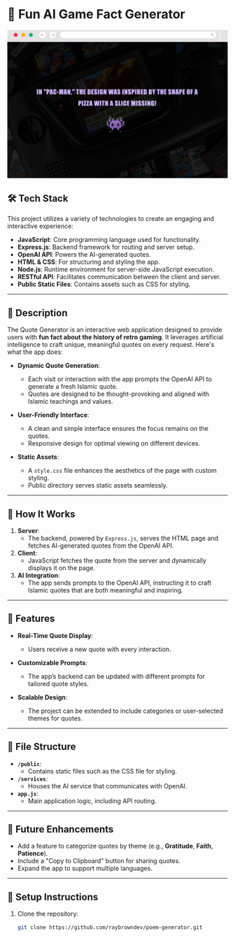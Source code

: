 # 👾 Fun AI Game Fact Generator

<!-- <img title="game-mock-up" alt="game-mock-up" src="public/ai-game-photo-mock.png"> -->
<img src="public/ai-game-photo-mock.png" alt="game-preview-mock-up">

## 🛠️ Tech Stack
This project utilizes a variety of technologies to create an engaging and interactive experience:
- **JavaScript**: Core programming language used for functionality.
- **Express.js**: Backend framework for routing and server setup.
- **OpenAI API**: Powers the AI-generated quotes.
- **HTML & CSS**: For structuring and styling the app.
- **Node.js**: Runtime environment for server-side JavaScript execution.
- **RESTful API**: Facilitates communication between the client and server.
- **Public Static Files**: Contains assets such as CSS for styling.

---

## 🌟 Description
The Quote Generator is an interactive web application designed to provide users with **fun fact about the history of retro gaming**. It leverages artificial intelligence to craft unique, meaningful quotes on every request. Here's what the app does:

- **Dynamic Quote Generation**: 
   - Each visit or interaction with the app prompts the OpenAI API to generate a fresh Islamic quote.  
   - Quotes are designed to be thought-provoking and aligned with Islamic teachings and values.
   
- **User-Friendly Interface**:
   - A clean and simple interface ensures the focus remains on the quotes.
   - Responsive design for optimal viewing on different devices.

- **Static Assets**:
   - A `style.css` file enhances the aesthetics of the page with custom styling.
   - Public directory serves static assets seamlessly.

---
## 🚀 How It Works
1. **Server**: 
   - The backend, powered by `Express.js`, serves the HTML page and fetches AI-generated quotes from the OpenAI API.
2. **Client**:
   - JavaScript fetches the quote from the server and dynamically displays it on the page.
3. **AI Integration**:
   - The app sends prompts to the OpenAI API, instructing it to craft Islamic quotes that are both meaningful and inspiring.

---

## 📌 Features
- **Real-Time Quote Display**:
  - Users receive a new quote with every interaction.
  
- **Customizable Prompts**:
  - The app’s backend can be updated with different prompts for tailored quote styles.

- **Scalable Design**:
  - The project can be extended to include categories or user-selected themes for quotes.

---

## 📂 File Structure
- **`/public`**:
  - Contains static files such as the CSS file for styling.
- **`/services`**:
  - Houses the AI service that communicates with OpenAI.
- **`app.js`**:
  - Main application logic, including API routing.

---

## 🎯 Future Enhancements
- Add a feature to categorize quotes by theme (e.g., **Gratitude**, **Faith**, **Patience**).
- Include a "Copy to Clipboard" button for sharing quotes.
- Expand the app to support multiple languages.

---

## 📝 Setup Instructions
1. Clone the repository:  
   ```bash
   git clone https://github.com/raybrowndev/poem-generator.git
